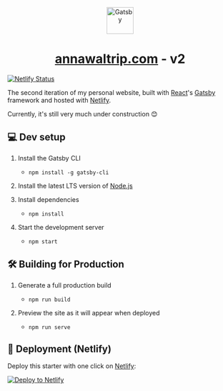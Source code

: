 <p align="center">
  <a href="https://www.gatsbyjs.com/" target="_blank">
    <img alt="Gatsby" 
      src="https://www.gatsbyjs.com/Gatsby-Monogram.svg" width="60" />
  </a>
</p>
<h1 align="center">
  <a href="https://awaltrip.netlify.app" target="_blank">annawaltrip.com</a> - v2
</h1>

[![Netlify Status](https://api.netlify.com/api/v1/badges/91f52fa8-e0a6-45b1-8d56-7c83bb62f580/deploy-status)](https://app.netlify.com/sites/awaltrip/deploys)

The second iteration of my personal website, built with [React](https://react.dev/learn/start-a-new-react-project)'s 
[Gatsby](https://www.gatsbyjs.com/) framework and hosted with [Netlify](https://www.netlify.com/).

Currently, it's still very much under construction 😊

## 💻 Dev setup

1. Install the Gatsby CLI
    - `npm install -g gatsby-cli`

2. Install the latest LTS version of [Node.js](https://nodejs.org/en/download/)

3. Install dependencies
    - `npm install`

4. Start the development server
    - `npm start`

## 🛠 Building for Production

1. Generate a full production build
    - `npm run build`

2. Preview the site as it will appear when deployed
    - `npm run serve`

## 🚀 Deployment (Netlify)

Deploy this starter with one click on [Netlify](https://app.netlify.com/signup):

[<img src="https://www.netlify.com/img/deploy/button.svg" alt="Deploy to Netlify" />](https://app.netlify.com/start/deploy?repository=https://github.com/gatsbyjs/gatsby-starter-minimal-ts)
